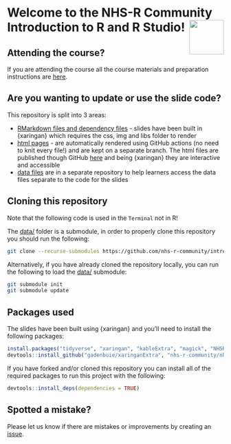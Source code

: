 
<!-- README.md is generated from README.Rmd. Please edit that file -->

# Welcome to the NHS-R Community Introduction to R and R Studio! <a alt="NHS-R Community's logo" href='https://nhsrcommunity.com/'><img src='https://nhs-r-community.github.io/assets/logo/nhsr-logo.png' align="right" height="80" /></a>

<!-- badges: start -->
<!-- badges: end -->

## Attending the course?

If you are attending the course all the course materials and preparation
instructions are
[here](https://philosopher-analyst.netlify.app/collection/nhsr-intro/prework/).

## Are you wanting to update or use the slide code?

This repository is split into 3 areas:

-   [RMarkdown files and dependency
    files](https://github.com/nhs-r-community/intro_r/tree/main) -
    slides have been built in {xaringan} which requires the css, img and
    libs folder to render
-   [html
    pages](https://github.com/nhs-r-community/intro_r/tree/gh-pages) -
    are automatically rendered using GitHub actions (no need to knit
    every file!) and are kept on a separate branch. The html files are
    published though GitHub
    [here](https://nhs-r-community.github.io/intro_r/) and being
    {xaringan} they are interactive and accessible
-   [data
    files](https://github.com/nhs-r-community/intro_r_data/tree/26a2e39bd49d4aa95a8efc5b45c398386e6e4ed4)
    are in a separate repository to help learners access the data files
    separate to the code for the slides

## Cloning this repository

Note that the following code is used in the `Terminal` not in R!

The [data/](https://github.com/nhs-r-community/intro_r_data/) folder is
a submodule, in order to properly clone this repository you should run
the following:

``` sh
git clone --recurse-submodules https://github.com/nhs-r-community/intro_r.git
```

Alternatively, if you have already cloned the repository locally, you
can run the following to load the
[data/](https://github.com/nhs-r-community/intro_r_data/) submodule:

``` sh
git submodule init
git submodule update
```

## Packages used

The slides have been built using {xaringan} and you’ll need to install
the following packages:

``` r
install.packages("tidyverse", "xaringan", "kableExtra", "magick", "NHSRdatasets", "rmarkdown", "callr", "withr", "fs", "here")
devtools::install_github("gadenbuie/xaringanExtra", "nhs-r-community/nhsrtheme", "mitchelloharawild/icons")
```

If you have forked and/or cloned this repository you can install all of
the required packages to run this project with the following:

``` r
devtools::install_deps(dependencies = TRUE)
```

## Spotted a mistake?

Please let us know if there are mistakes or improvements by creating an
[issue](https://github.com/nhs-r-community/intro_r/issues).

